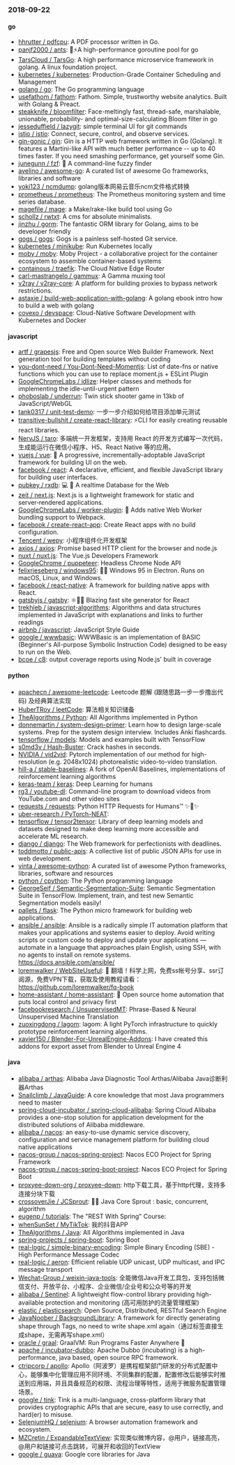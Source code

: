 ### 2018-09-22

#### go
* [hhrutter / pdfcpu](https://github.com/hhrutter/pdfcpu): A PDF processor written in Go.
* [panjf2000 / ants](https://github.com/panjf2000/ants): 🐜⚡️A high-performance goroutine pool for go
* [TarsCloud / TarsGo](https://github.com/TarsCloud/TarsGo): A high performance microservice framework in golang. A linux foundation project.
* [kubernetes / kubernetes](https://github.com/kubernetes/kubernetes): Production-Grade Container Scheduling and Management
* [golang / go](https://github.com/golang/go): The Go programming language
* [usefathom / fathom](https://github.com/usefathom/fathom): Fathom. Simple, trustworthy website analytics. Built with Golang & Preact.
* [steakknife / bloomfilter](https://github.com/steakknife/bloomfilter): Face-meltingly fast, thread-safe, marshalable, unionable, probability- and optimal-size-calculating Bloom filter in go
* [jesseduffield / lazygit](https://github.com/jesseduffield/lazygit): simple terminal UI for git commands
* [istio / istio](https://github.com/istio/istio): Connect, secure, control, and observe services.
* [gin-gonic / gin](https://github.com/gin-gonic/gin): Gin is a HTTP web framework written in Go (Golang). It features a Martini-like API with much better performance -- up to 40 times faster. If you need smashing performance, get yourself some Gin.
* [junegunn / fzf](https://github.com/junegunn/fzf): 🌸 A command-line fuzzy finder
* [avelino / awesome-go](https://github.com/avelino/awesome-go): A curated list of awesome Go frameworks, libraries and software
* [yoki123 / ncmdump](https://github.com/yoki123/ncmdump): golang版本网易云音乐ncm文件格式转换
* [prometheus / prometheus](https://github.com/prometheus/prometheus): The Prometheus monitoring system and time series database.
* [magefile / mage](https://github.com/magefile/mage): a Make/rake-like build tool using Go
* [schollz / rwtxt](https://github.com/schollz/rwtxt): A cms for absolute minimalists.
* [jinzhu / gorm](https://github.com/jinzhu/gorm): The fantastic ORM library for Golang, aims to be developer friendly
* [gogs / gogs](https://github.com/gogs/gogs): Gogs is a painless self-hosted Git service.
* [kubernetes / minikube](https://github.com/kubernetes/minikube): Run Kubernetes locally
* [moby / moby](https://github.com/moby/moby): Moby Project - a collaborative project for the container ecosystem to assemble container-based systems
* [containous / traefik](https://github.com/containous/traefik): The Cloud Native Edge Router
* [carl-mastrangelo / gammux](https://github.com/carl-mastrangelo/gammux): A Gamma muxing tool
* [v2ray / v2ray-core](https://github.com/v2ray/v2ray-core): A platform for building proxies to bypass network restrictions.
* [astaxie / build-web-application-with-golang](https://github.com/astaxie/build-web-application-with-golang): A golang ebook intro how to build a web with golang
* [covexo / devspace](https://github.com/covexo/devspace): Cloud-Native Software Development with Kubernetes and Docker

#### javascript
* [artf / grapesjs](https://github.com/artf/grapesjs): Free and Open source Web Builder Framework. Next generation tool for building templates without coding
* [you-dont-need / You-Dont-Need-Momentjs](https://github.com/you-dont-need/You-Dont-Need-Momentjs): List of date-fns or native functions which you can use to replace moment.js + ESLint Plugin
* [GoogleChromeLabs / idlize](https://github.com/GoogleChromeLabs/idlize): Helper classes and methods for implementing the idle-until-urgent pattern
* [phoboslab / underrun](https://github.com/phoboslab/underrun): Twin stick shooter game in 13kb of JavaScript/WebGL
* [tank0317 / unit-test-demo](https://github.com/tank0317/unit-test-demo): 一步一步介绍如何给项目添加单元测试
* [transitive-bullshit / create-react-library](https://github.com/transitive-bullshit/create-react-library): ⚡CLI for easily creating reusable react libraries.
* [NervJS / taro](https://github.com/NervJS/taro): 多端统一开发框架，支持用 React 的开发方式编写一次代码，生成能运行在微信小程序、H5、React Native 等的应用。
* [vuejs / vue](https://github.com/vuejs/vue): 🖖 A progressive, incrementally-adoptable JavaScript framework for building UI on the web.
* [facebook / react](https://github.com/facebook/react): A declarative, efficient, and flexible JavaScript library for building user interfaces.
* [pubkey / rxdb](https://github.com/pubkey/rxdb): 💻 📱 A realtime Database for the Web
* [zeit / next.js](https://github.com/zeit/next.js): Next.js is a lightweight framework for static and server‑rendered applications.
* [GoogleChromeLabs / worker-plugin](https://github.com/GoogleChromeLabs/worker-plugin): 🐳 Adds native Web Worker bundling support to Webpack.
* [facebook / create-react-app](https://github.com/facebook/create-react-app): Create React apps with no build configuration.
* [Tencent / wepy](https://github.com/Tencent/wepy): 小程序组件化开发框架
* [axios / axios](https://github.com/axios/axios): Promise based HTTP client for the browser and node.js
* [nuxt / nuxt.js](https://github.com/nuxt/nuxt.js): The Vue.js Developers Framework
* [GoogleChrome / puppeteer](https://github.com/GoogleChrome/puppeteer): Headless Chrome Node API
* [felixrieseberg / windows95](https://github.com/felixrieseberg/windows95): 💩🚀 Windows 95 in Electron. Runs on macOS, Linux, and Windows.
* [facebook / react-native](https://github.com/facebook/react-native): A framework for building native apps with React.
* [gatsbyjs / gatsby](https://github.com/gatsbyjs/gatsby): ⚛️📄🚀 Blazing fast site generator for React
* [trekhleb / javascript-algorithms](https://github.com/trekhleb/javascript-algorithms): Algorithms and data structures implemented in JavaScript with explanations and links to further readings
* [airbnb / javascript](https://github.com/airbnb/javascript): JavaScript Style Guide
* [google / wwwbasic](https://github.com/google/wwwbasic): WWWBasic is an implementation of BASIC (Beginner's All-purpose Symbolic Instruction Code) designed to be easy to run on the Web.
* [bcoe / c8](https://github.com/bcoe/c8): output coverage reports using Node.js' built in coverage

#### python
* [apachecn / awesome-leetcode](https://github.com/apachecn/awesome-leetcode): Leetcode 题解 (跟随思路一步一步撸出代码) 及经典算法实现
* [HuberTRoy / leetCode](https://github.com/HuberTRoy/leetCode): 算法相关知识储备
* [TheAlgorithms / Python](https://github.com/TheAlgorithms/Python): All Algorithms implemented in Python
* [donnemartin / system-design-primer](https://github.com/donnemartin/system-design-primer): Learn how to design large-scale systems. Prep for the system design interview. Includes Anki flashcards.
* [tensorflow / models](https://github.com/tensorflow/models): Models and examples built with TensorFlow
* [s0md3v / Hash-Buster](https://github.com/s0md3v/Hash-Buster): Crack hashes in seconds.
* [NVIDIA / vid2vid](https://github.com/NVIDIA/vid2vid): Pytorch implementation of our method for high-resolution (e.g. 2048x1024) photorealistic video-to-video translation.
* [hill-a / stable-baselines](https://github.com/hill-a/stable-baselines): A fork of OpenAI Baselines, implementations of reinforcement learning algorithms
* [keras-team / keras](https://github.com/keras-team/keras): Deep Learning for humans
* [rg3 / youtube-dl](https://github.com/rg3/youtube-dl): Command-line program to download videos from YouTube.com and other video sites
* [requests / requests](https://github.com/requests/requests): Python HTTP Requests for Humans™ ✨🍰✨
* [uber-research / PyTorch-NEAT](https://github.com/uber-research/PyTorch-NEAT): 
* [tensorflow / tensor2tensor](https://github.com/tensorflow/tensor2tensor): Library of deep learning models and datasets designed to make deep learning more accessible and accelerate ML research.
* [django / django](https://github.com/django/django): The Web framework for perfectionists with deadlines.
* [toddmotto / public-apis](https://github.com/toddmotto/public-apis): A collective list of public JSON APIs for use in web development.
* [vinta / awesome-python](https://github.com/vinta/awesome-python): A curated list of awesome Python frameworks, libraries, software and resources
* [python / cpython](https://github.com/python/cpython): The Python programming language
* [GeorgeSeif / Semantic-Segmentation-Suite](https://github.com/GeorgeSeif/Semantic-Segmentation-Suite): Semantic Segmentation Suite in TensorFlow. Implement, train, and test new Semantic Segmentation models easily!
* [pallets / flask](https://github.com/pallets/flask): The Python micro framework for building web applications.
* [ansible / ansible](https://github.com/ansible/ansible): Ansible is a radically simple IT automation platform that makes your applications and systems easier to deploy. Avoid writing scripts or custom code to deploy and update your applications — automate in a language that approaches plain English, using SSH, with no agents to install on remote systems. https://docs.ansible.com/ansible/
* [loremwalker / WebSiteUseful](https://github.com/loremwalker/WebSiteUseful): 🍅 翻墙！科学上网，免费ss帐号分享、ssr订阅源，免费VPN下载，获取及使用教程请看：https://github.com/loremwalker/fq-book
* [home-assistant / home-assistant](https://github.com/home-assistant/home-assistant): 🏡 Open source home automation that puts local control and privacy first
* [facebookresearch / UnsupervisedMT](https://github.com/facebookresearch/UnsupervisedMT): Phrase-Based & Neural Unsupervised Machine Translation
* [zuoxingdong / lagom](https://github.com/zuoxingdong/lagom): lagom: A light PyTorch infrastructure to quickly prototype reinforcement learning algorithms.
* [xavier150 / Blender-For-UnrealEngine-Addons](https://github.com/xavier150/Blender-For-UnrealEngine-Addons): I have created this addons for export asset from Blender to Unreal Engine 4

#### java
* [alibaba / arthas](https://github.com/alibaba/arthas): Alibaba Java Diagnostic Tool Arthas/Alibaba Java诊断利器Arthas
* [Snailclimb / JavaGuide](https://github.com/Snailclimb/JavaGuide): A core knowledge that most Java programmers need to master
* [spring-cloud-incubator / spring-cloud-alibaba](https://github.com/spring-cloud-incubator/spring-cloud-alibaba): Spring Cloud Alibaba provides a one-stop solution for application development for the distributed solutions of Alibaba middleware.
* [alibaba / nacos](https://github.com/alibaba/nacos): an easy-to-use dynamic service discovery, configuration and service management platform for building cloud native applications
* [nacos-group / nacos-spring-project](https://github.com/nacos-group/nacos-spring-project): Nacos ECO Project for Spring Framework
* [nacos-group / nacos-spring-boot-project](https://github.com/nacos-group/nacos-spring-boot-project): Nacos ECO Project for Spring Boot
* [proxyee-down-org / proxyee-down](https://github.com/proxyee-down-org/proxyee-down): http下载工具，基于http代理，支持多连接分块下载
* [crossoverJie / JCSprout](https://github.com/crossoverJie/JCSprout): 👨‍🎓 Java Core Sprout : basic, concurrent, algorithm
* [eugenp / tutorials](https://github.com/eugenp/tutorials): The "REST With Spring" Course:
* [whenSunSet / MyTikTok](https://github.com/whenSunSet/MyTikTok): 我的抖音APP
* [TheAlgorithms / Java](https://github.com/TheAlgorithms/Java): All Algorithms implemented in Java
* [spring-projects / spring-boot](https://github.com/spring-projects/spring-boot): Spring Boot
* [real-logic / simple-binary-encoding](https://github.com/real-logic/simple-binary-encoding): Simple Binary Encoding (SBE) - High Performance Message Codec
* [real-logic / aeron](https://github.com/real-logic/aeron): Efficient reliable UDP unicast, UDP multicast, and IPC message transport
* [Wechat-Group / weixin-java-tools](https://github.com/Wechat-Group/weixin-java-tools): 全能微信Java开发工具包，支持包括微信支付、开放平台、小程序、企业微信/企业号和公众号等的开发
* [alibaba / Sentinel](https://github.com/alibaba/Sentinel): A lightweight flow-control library providing high-available protection and monitoring (高可用防护的流量管理框架)
* [elastic / elasticsearch](https://github.com/elastic/elasticsearch): Open Source, Distributed, RESTful Search Engine
* [JavaNoober / BackgroundLibrary](https://github.com/JavaNoober/BackgroundLibrary): A framework for directly generating shape through Tags, no need to write shape.xml again（通过标签直接生成shape，无需再写shape.xml）
* [oracle / graal](https://github.com/oracle/graal): GraalVM: Run Programs Faster Anywhere 🚀
* [apache / incubator-dubbo](https://github.com/apache/incubator-dubbo): Apache Dubbo (incubating) is a high-performance, java based, open source RPC framework.
* [ctripcorp / apollo](https://github.com/ctripcorp/apollo): Apollo（阿波罗）是携程框架部门研发的分布式配置中心，能够集中化管理应用不同环境、不同集群的配置，配置修改后能够实时推送到应用端，并且具备规范的权限、流程治理等特性，适用于微服务配置管理场景。
* [google / tink](https://github.com/google/tink): Tink is a multi-language, cross-platform library that provides cryptographic APIs that are secure, easy to use correctly, and hard(er) to misuse.
* [SeleniumHQ / selenium](https://github.com/SeleniumHQ/selenium): A browser automation framework and ecosystem.
* [MZCretin / ExpandableTextView](https://github.com/MZCretin/ExpandableTextView): 实现类似微博内容，@用户，链接高亮，@用户和链接可点击跳转，可展开和收回的TextView
* [google / guava](https://github.com/google/guava): Google core libraries for Java
